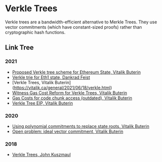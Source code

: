 # Verkle Trees

Verkle trees are a bandwidth-efficient alternative to Merkle Trees. They use vector commitments (which have constant-sized proofs) rather than cryptographic hash functions. 


## Link Tree

### 2021
- [Proposed Verkle tree scheme for Ethereum State, Vitalik Buterin](https://ethereum-magicians.org/t/proposed-verkle-tree-scheme-for-ethereum-state/5805)
- [Verkle trie for Eth1 state, Dankrad Feist](https://dankradfeist.de/ethereum/cryptography/2021/06/18/verkle-trie-for-eth1.html)
- [Verkle Trees, Vitalik Buterin]	(https://vitalik.ca/general/2021/06/18/verkle.html)
- [Witness Gas Cost Reform for Verkle Trees, Vitalik Buterin](https://notes.ethereum.org/@vbuterin/witness_gas_cost_2)
- [Gas Costs for code chunk access (outdated), Vitalik Buterin](https://notes.ethereum.org/@vbuterin/code_chunk_gas_cost)
- [Verkle Tree EIP, Vitalik Buterin](https://notes.ethereum.org/@vbuterin/verkle_tree_eip)

### 2020
- [Using polynomial commitments to replace state roots, Vitalik Buterin](https://ethresear.ch/t/using-polynomial-commitments-to-replace-state-roots/7095)
- [Open problem: ideal vector commitment, Vitalik Buterin](https://ethresear.ch/t/open-problem-ideal-vector-commitment/7421)

### 2018
- [Verkle Trees, John Kuszmaul](https://math.mit.edu/research/highschool/primes/materials/2018/Kuszmaul.pdf)

	




